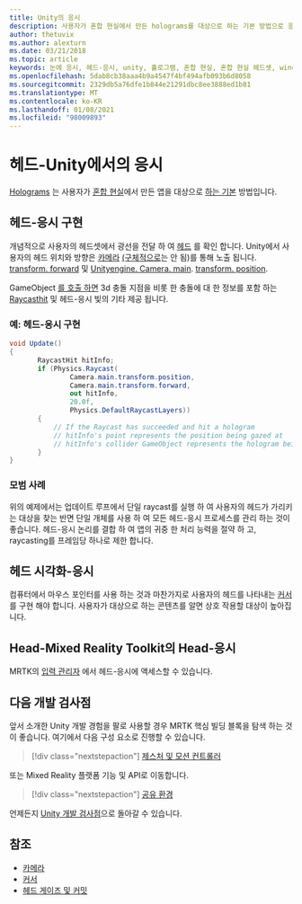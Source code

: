 ```yaml
---
title: Unity의 응시
description: 사용자가 혼합 현실에서 만든 holograms를 대상으로 하는 기본 방법으로 응시 입력을 사용 하는 방법에 대해 알아봅니다.
author: thetuvix
ms.author: alexturn
ms.date: 03/21/2018
ms.topic: article
keywords: 눈에 응시, 헤드-응시, unity, 홀로그램, 혼합 현실, 혼합 현실 헤드셋, windows mixed reality 헤드셋, 가상 현실 헤드셋, MRTK, Mixed Reality Toolkit
ms.openlocfilehash: 5dab8cb38aaa4b9a4547f4bf494afb093b6d8058
ms.sourcegitcommit: 2329db5a76dfe1b844e21291dbc8ee3888ed1b81
ms.translationtype: MT
ms.contentlocale: ko-KR
ms.lasthandoff: 01/08/2021
ms.locfileid: "98009893"
---
```

# <a name="head-gaze-in-unity"></a>헤드-Unity에서의 응시

[Holograms](../../discover/hologram.md) 는 사용자가 [혼합 현실](../../discover/mixed-reality.md)에서 만든 앱을 대상으로 [하는 기본](../../design/gaze-and-commit.md) 방법입니다.

## <a name="implementing-head-gaze"></a>헤드-응시 구현

개념적으로 사용자의 헤드셋에서 광선을 전달 하 여 [헤드](../../design/gaze-and-commit.md) 를 확인 합니다. Unity에서 사용자의 헤드 위치와 방향은 [카메라](camera-in-unity.md) [(구체적으로](https://docs.unity3d.com/ScriptReference/Camera-main.html)는 안 됨)를 통해 노출 됩니다. [transform. forward](https://docs.unity3d.com/ScriptReference/Transform-forward.html) 및 [Unityengine. Camera. main](https://docs.unity3d.com/ScriptReference/Camera-main.html). [transform. position](https://docs.unity3d.com/ScriptReference/Transform-position.html).

GameObject [를 호출 하면](https://docs.unity3d.com/ScriptReference/Physics.Raycast.html) 3d 충돌 지점을 비롯 한 충돌에 대 한 정보를 포함 하는 [Raycasthit](https://docs.unity3d.com/ScriptReference/RaycastHit.html) 및 헤드-응시 빛의 기타 제공 됩니다.

### <a name="example-implement-head-gaze"></a>예: 헤드-응시 구현

```cs
void Update()
{
       RaycastHit hitInfo;
       if (Physics.Raycast(
               Camera.main.transform.position,
               Camera.main.transform.forward,
               out hitInfo,
               20.0f,
               Physics.DefaultRaycastLayers))
       {
           // If the Raycast has succeeded and hit a hologram
           // hitInfo's point represents the position being gazed at
           // hitInfo's collider GameObject represents the hologram being gazed at
       }
}
```

### <a name="best-practices"></a>모범 사례

위의 예제에서는 업데이트 루프에서 단일 raycast를 실행 하 여 사용자의 헤드가 가리키는 대상을 찾는 반면 단일 개체를 사용 하 여 모든 헤드-응시 프로세스를 관리 하는 것이 좋습니다. 헤드-응시 논리를 결합 하 여 앱의 귀중 한 처리 능력을 절약 하 고, raycasting를 프레임당 하나로 제한 합니다.

## <a name="visualizing-head-gaze"></a>헤드 시각화-응시

컴퓨터에서 마우스 포인터를 사용 하는 것과 마찬가지로 사용자의 헤드를 나타내는 [커서](../../design/cursors.md) 를 구현 해야 합니다. 사용자가 대상으로 하는 콘텐츠를 알면 상호 작용할 대상이 높아집니다.

## <a name="head-gaze-in-the-mixed-reality-toolkit"></a>Head-Mixed Reality Toolkit의 Head-응시 
MRTK의 [입력 관리자](https://microsoft.github.io/MixedRealityToolkit-Unity/Documentation/Input/Overview.html) 에서 헤드-응시에 액세스할 수 있습니다.

## <a name="next-development-checkpoint"></a>다음 개발 검사점

앞서 소개한 Unity 개발 경험을 팔로 사용할 경우 MRTK 핵심 빌딩 블록을 탐색 하는 것이 좋습니다. 여기에서 다음 구성 요소로 진행할 수 있습니다.

> [!div class="nextstepaction"]
> [제스처 및 모션 컨트롤러](gestures-and-motion-controllers-in-unity.md)

또는 Mixed Reality 플랫폼 기능 및 API로 이동합니다.

> [!div class="nextstepaction"]
> [공유 환경](shared-experiences-in-unity.md)

언제든지 [Unity 개발 검사점](unity-development-overview.md#2-core-building-blocks)으로 돌아갈 수 있습니다.

## <a name="see-also"></a>참조
* [카메라](camera-in-unity.md)
* [커서](../../design/cursors.md)
* [헤드 게이즈 및 커밋](../../design/gaze-and-commit.md)
